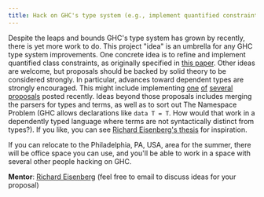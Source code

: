 ```yaml
---
title: Hack on GHC's type system (e.g., implement quantified constraints)
---
```


Despite the leaps and bounds GHC's type system has grown by recently, there is yet more work to do. This project "idea"
is an umbrella for any GHC type system improvements. One concrete idea is to refine and implement quantified class constraints,
as originally specified in [this paper](http://homepages.inf.ed.ac.uk/wadler/papers/quantcc/quantcc.pdf). Other ideas
are welcome, but proposals should be backed by solid theory to be considered strongly. In particular, advances toward dependent
types are strongly encouraged. This might include implementing [one](https://github.com/ghc-proposals/ghc-proposals/pull/54)
[of](https://github.com/ghc-proposals/ghc-proposals/pull/81) [several](https://github.com/ghc-proposals/ghc-proposals/pull/83)
[proposals](https://github.com/ghc-proposals/ghc-proposals/pull/99) posted recently. Ideas beyond those proposals includes merging
the parsers for types and terms, as well as to sort out The Namespace Problem (GHC allows declarations like `data T = T`. How would that
work in a dependently typed language where terms are not syntactically distinct from types?). If you like, you can
see [Richard Eisenberg's thesis](https://repository.brynmawr.edu/cgi/viewcontent.cgi?article=1074&context=compsci_pubs) for
inspiration.

If you can relocate to the Philadelphia, PA, USA, area for the summer, there will be office space you can use, and you'll
be able to work in a space with several other people hacking on GHC.

**Mentor**: [Richard Eisenberg](mailto:rae@cs.brynmawr.edu) (feel free to email to discuss ideas for your proposal)
